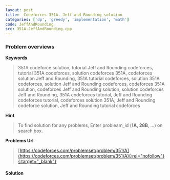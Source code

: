 ```yaml
---
layout: post
title:  Codeforces 351A. Jeff and Rounding solution
categories: ['dp', 'greedy', 'implementation', 'math']
code: JeffAndRounding
src: 351A-JeffAndRounding.cpp
---
```

### **Problem overviews**

**Keywords**
> 351A codeforce solution, tutorial Jeff and Rounding codeforces, tutorial 351A codeforces, solution codeforces 351A, codeforces solution Jeff and Rounding, 351A tutorial codeforces, solution 351A codeforces, solution Jeff and Rounding codeforces, codeforces 351A solution, codeforces Jeff and Rounding solution, solution codeforces Jeff and Rounding, 351A codeforces tutorial, Jeff and Rounding codeforces tutorial, codeforces solution 351A, Jeff and Rounding codeforce solution, Jeff and Rounding tutorial codeforces

**Hint**
> To find solution for any problems, Enter probleam_id (**1A, 28B**, ...) on search box. 

**Problems Url**
> [https://codeforces.com/problemset/problem/351/A](https://codeforces.com/problemset/problem/351/A){:rel="nofollow"}{:target="_blank"}

#### **Solution**



